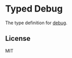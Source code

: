 # Typed Debug

The type definition for [debug](https://github.com/brianc/node-postgres).

## License

MIT
